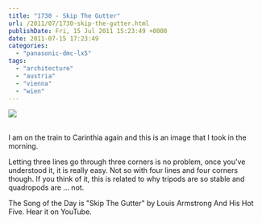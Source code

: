 ```yaml
---
title: "1730 - Skip The Gutter"
url: /2011/07/1730-skip-the-gutter.html
publishDate: Fri, 15 Jul 2011 15:23:49 +0000
date: 2011-07-15 17:23:49
categories: 
  - "panasonic-dmc-lx5"
tags: 
  - "architecture"
  - "austria"
  - "vienna"
  - "wien"
---
```

<div class="container">
<div class="center"><a target="_blank" href="https://d25zfm9zpd7gm5.cloudfront.net/1200x1200/2011/20110715_083237_ps.jpg"><img src="https://d25zfm9zpd7gm5.cloudfront.net/0600x0600/2011/20110715_083237_ps.jpg" /></a></div>
</div>
<br />

I am on the train to Carinthia again and this is an image that I took in the morning. 

 Letting three lines go through three corners is no problem, once you've understood it, it is really easy. Not so with four lines and four corners though. If you think of it, this is related to why tripods are so stable and quadropods are ... not.

The Song of the Day is "Skip The Gutter" by Louis Armstrong And His Hot Five. Hear it on YouTube.
